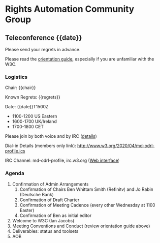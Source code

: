 # Rights Automation Community Group

## Teleconference {{date}}

Please send your regrets in advance.

Please read the [orientation guide](https://w3c.github.io/market-data-odrl-profile/orientation.html), especially if you are unfamiliar with the W3C.

### Logistics

Chair: {{chair}}

Known Regrets: {{regrets}}

Date: {{date}}T1500Z
*  1100-1200 US Eastern
*  1600-1700 UK/Ireland
*  1700-1800 CET

Please join by both voice and by IRC ([details](/orientation#irc))

Dial-in Details (members only link): http://www.w3.org/2020/04/md-odrl-profile.ics

IRC Channel: md-odrl-profile, irc.w3.org ([Web interface](http://irc.w3.org))

### Agenda

1. Confirmation of Admin Arrangements
    1. Confirmation of Chairs Ben Whittam Smith (Refinitv) and Jo Rabin (Deutsche Bank)
    1. Confirmation of Draft Charter
    1. Confirmation of Meeting Cadence (every other Wednesday at 1100 Easter)
    1. Confirmation of Ben as initial editor 
2. Welcome to W3C (Ian Jacobs)
3. Meeting Conventions and Conduct (review orientation guide above)
4. Deliverables: status and toolsets
5. AOB
